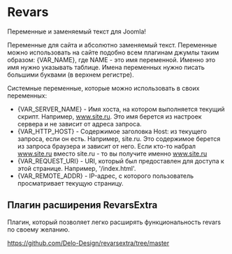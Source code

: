# Revars
Переменные и заменяемый текст для Joomla!

Переменные для сайта и абсолютно заменяемый текст.
Переменные можно использовать на сайте подобно всем плагинам джумлы таким образом: {VAR_NAME}, где NAME - это имя переменной. Именно это имя нужно указывать таблице. Имена переменных нужно писать большими буквами (в верхнем регистре).

Cистемные переменные, которые можно использовать в своих переменных:
* {VAR_SERVER_NAME} - Имя хоста, на котором выполняется текущий скрипт. Например, www.site.ru. Это имя берется из настроек сервера и не зависит от адреса запроса.
* {VAR_HTTP_HOST} - Содержимое заголовка Host: из текущего запроса, если он есть. Например, site.ru. Это содержимое берется из запроса браузера и зависит от него. Если кто-то набрал www.site.ru вместо site.ru - то вы получите именно www.site.ru
* {VAR_REQUEST_URI} - URI, который был предоставлен для доступа к этой странице. Например, '/index.html'.
* {VAR_REMOTE_ADDR} - IP-адрес, с которого пользователь просматривает текущую страницу.

## Плагин расширения RevarsExtra

Плагин, который позволяет легко расширять функциональность revars по своему желанию.

https://github.com/Delo-Design/revarsextra/tree/master
